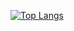 [![Top Langs](https://github-readme-stats.vercel.app/api/top-langs/?username=DiasSergio&layout=compact)](https://github.com/DiasSergio/github-readme-stats)

